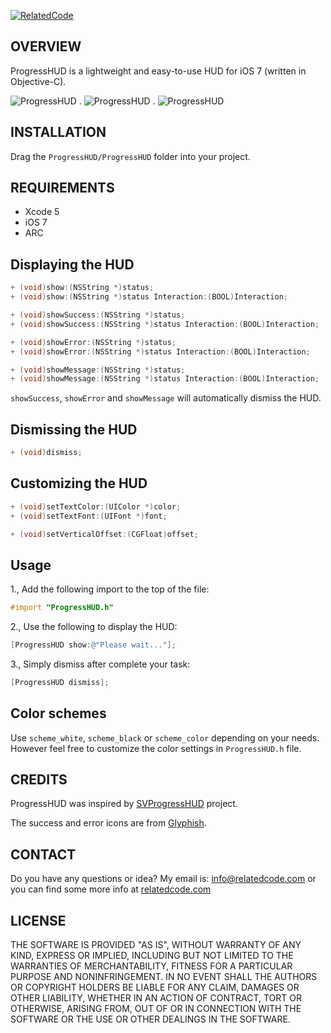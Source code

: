 [![RelatedCode](http://relatedcode.com/github/header2.png)](http://relatedcode.com)

## OVERVIEW

ProgressHUD is a lightweight and easy-to-use HUD for iOS 7 (written in Objective-C).

![ProgressHUD](http://relatedcode.com/github/progresshud01.png)
.
![ProgressHUD](http://relatedcode.com/github/progresshud02.png)
.
![ProgressHUD](http://relatedcode.com/github/progresshud03.png)

## INSTALLATION

Drag the `ProgressHUD/ProgressHUD` folder into your project.

## REQUIREMENTS

- Xcode 5
- iOS 7
- ARC

## Displaying the HUD

```objective-c
+ (void)show:(NSString *)status;
+ (void)show:(NSString *)status Interaction:(BOOL)Interaction;

+ (void)showSuccess:(NSString *)status;
+ (void)showSuccess:(NSString *)status Interaction:(BOOL)Interaction;

+ (void)showError:(NSString *)status;
+ (void)showError:(NSString *)status Interaction:(BOOL)Interaction;

+ (void)showMessage:(NSString *)status;
+ (void)showMessage:(NSString *)status Interaction:(BOOL)Interaction;
```

`showSuccess`, `showError` and `showMessage` will automatically dismiss the HUD.

## Dismissing the HUD

```objective-c
+ (void)dismiss;
```

## Customizing the HUD

```objective-c
+ (void)setTextColor:(UIColor *)color;
+ (void)setTextFont:(UIFont *)font;

+ (void)setVerticalOffset:(CGFloat)offset;
```

## Usage

1., Add the following import to the top of the file:

```objective-c
#import "ProgressHUD.h"
```

2., Use the following to display the HUD:

```objective-c
[ProgressHUD show:@"Please wait..."];
```

3., Simply dismiss after complete your task:

```objective-c
[ProgressHUD dismiss];
```

## Color schemes

Use `scheme_white`, `scheme_black` or `scheme_color` depending on your needs. However feel free to customize the color settings in `ProgressHUD.h` file.

## CREDITS

ProgressHUD was inspired by [SVProgressHUD](https://github.com/samvermette/SVProgressHUD) project.

The success and error icons are from [Glyphish](http://glyphish.com).

## CONTACT

Do you have any questions or idea? My email is: info@relatedcode.com or you can find some more info at [relatedcode.com](http://relatedcode.com)

## LICENSE

THE SOFTWARE IS PROVIDED "AS IS", WITHOUT WARRANTY OF ANY KIND, EXPRESS OR
IMPLIED, INCLUDING BUT NOT LIMITED TO THE WARRANTIES OF MERCHANTABILITY,
FITNESS FOR A PARTICULAR PURPOSE AND NONINFRINGEMENT. IN NO EVENT SHALL THE
AUTHORS OR COPYRIGHT HOLDERS BE LIABLE FOR ANY CLAIM, DAMAGES OR OTHER
LIABILITY, WHETHER IN AN ACTION OF CONTRACT, TORT OR OTHERWISE, ARISING FROM,
OUT OF OR IN CONNECTION WITH THE SOFTWARE OR THE USE OR OTHER DEALINGS IN
THE SOFTWARE.
